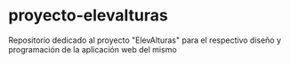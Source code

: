 # proyecto-elevalturas
Repositorio dedicado al proyecto "ElevAlturas" para el respectivo diseño y programación de la aplicación web del mismo
